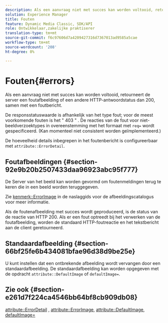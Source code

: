 ```yaml
---
description: Als een aanvraag niet met succes kan worden voltooid, retourneert de server een foutafbeelding of een andere HTTP-antwoordstatus dan 200, samen met een foutbericht.
solution: Experience Manager
title: Fouten
feature: Dynamic Media Classic, SDK/API
role: Ontwikkelaar,zakelijke praktiserer
translation-type: tm+mt
source-git-commit: f6c97606d7a4209427316d7367013ad9585a5cae
workflow-type: tm+mt
source-wordcount: '208'
ht-degree: 0%

---
```



# Fouten{#errors}

Als een aanvraag niet met succes kan worden voltooid, retourneert de server een foutafbeelding of een andere HTTP-antwoordstatus dan 200, samen met een foutbericht.

De responsstatuswaarde is afhankelijk van het type fout; voor de meest voorkomende fouten is het &quot; 403 &quot; . De reacties van de fout voor niet-beeldverzoektypes in overeenstemming met het formaat met `req=` wordt gespecificeerd. (Kan momenteel niet consistent worden geïmplementeerd.)

De hoeveelheid details inbegrepen in het foutenbericht is configureerbaar met `attribute::ErrorDetail`.

## Foutafbeeldingen {#section-92e9b20b2507433daa96923abc95f777}

De Server van het beeld kan worden gevormd om foutenmeldingen terug te keren die in een beeld worden teruggegeven.

Zie [kenmerk::ErrorImage](../../../../../is-api/image-catalog/image-serving-api-ref/c-image-catalog-reference/c-attributes-reference/r-errorimage.md#reference-c494d5d8b2584fe3800f35baabd0292c) in de naslaggids voor de afbeeldingscatalogus voor meer informatie.

Als de foutenafbeelding met succes wordt geproduceerd, is de status van de reactie van HTTP 200. Als er een fout optreedt bij het verwerken van de foutafbeelding, worden de standaard HTTP-foutreactie en het tekstbericht aan de client geretourneerd.

## Standaardafbeelding {#section-66bf25fe6b434081bfae96d38d9be25e}

U kunt instellen dat een ontbrekende afbeelding wordt vervangen door een standaardafbeelding. De standaardafbeelding kan worden opgegeven met de opdracht `attribute::DefaultImage` of `defaultImage=`.

## Zie ook {#section-e261d7f224ca4546bb64bf8cb909db08}

[attribute::ErrorDetail](../../../../../is-api/image-catalog/image-serving-api-ref/c-image-catalog-reference/c-attributes-reference/r-errordetail.md#reference-4987c8cddcba4c88960170e49cafc561) ,  [attribute::ErrorImage](../../../../../is-api/image-catalog/image-serving-api-ref/c-image-catalog-reference/c-attributes-reference/r-errorimage.md#reference-c494d5d8b2584fe3800f35baabd0292c),  [attribute::DefaultImage](../../../../../is-api/image-catalog/image-serving-api-ref/c-image-catalog-reference/c-attributes-reference/r-is-cat-defaultimage.md#reference-8e9900e129f54ed68462a3c2fc3bc433),  [defaultImage=](../../../../../is-api/http-ref/image-serving-api-ref/c-http-protocol-reference/c-command-reference/r-is-http-defaultimage.md#reference-209aa6ce830f490483412eb26af67fd2)
